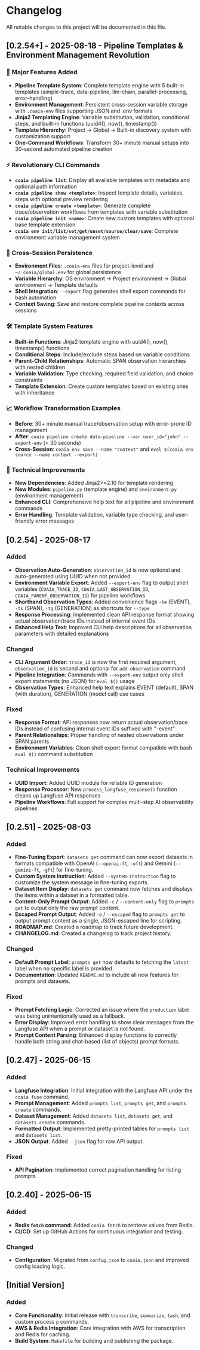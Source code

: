 # Changelog

All notable changes to this project will be documented in this file.

## [0.2.54+] - 2025-08-18 - Pipeline Templates & Environment Management Revolution

### 🚀 Major Features Added
- **Pipeline Template System**: Complete template engine with 5 built-in templates (simple-trace, data-pipeline, llm-chain, parallel-processing, error-handling)
- **Environment Management**: Persistent cross-session variable storage with `.coaia-env` files supporting JSON and .env formats
- **Jinja2 Templating Engine**: Variable substitution, validation, conditional steps, and built-in functions (uuid4(), now(), timestamp())
- **Template Hierarchy**: Project → Global → Built-in discovery system with customization support
- **One-Command Workflows**: Transform 30+ minute manual setups into 30-second automated pipeline creation

### ⚡ Revolutionary CLI Commands
- **`coaia pipeline list`**: Display all available templates with metadata and optional path information
- **`coaia pipeline show <template>`**: Inspect template details, variables, steps with optional preview rendering
- **`coaia pipeline create <template>`**: Generate complete trace/observation workflows from templates with variable substitution
- **`coaia pipeline init <name>`**: Create new custom templates with optional base template extension
- **`coaia env init/list/set/get/unset/source/clear/save`**: Complete environment variable management system

### 🔄 Cross-Session Persistence
- **Environment Files**: `.coaia-env` files for project-level and `~/.coaia/global.env` for global persistence
- **Variable Hierarchy**: OS environment → Project environment → Global environment → Template defaults
- **Shell Integration**: `--export` flag generates shell export commands for bash automation
- **Context Saving**: Save and restore complete pipeline contexts across sessions

### 🛠 Template System Features
- **Built-in Functions**: Jinja2 template engine with uuid4(), now(), timestamp() functions
- **Conditional Steps**: Include/exclude steps based on variable conditions  
- **Parent-Child Relationships**: Automatic SPAN observation hierarchies with nested children
- **Variable Validation**: Type checking, required field validation, and choice constraints
- **Template Extension**: Create custom templates based on existing ones with inheritance

### 📈 Workflow Transformation Examples
- **Before**: 30+ minute manual trace/observation setup with error-prone ID management
- **After**: `coaia pipeline create data-pipeline --var user_id="john" --export-env` (< 30 seconds)
- **Cross-Session**: `coaia env save --name "context"` and `eval $(coaia env source --name context --export)`

### 🔧 Technical Improvements
- **New Dependencies**: Added Jinja2>=2.10 for template rendering
- **New Modules**: `pipeline.py` (template engine) and `environment.py` (environment management)
- **Enhanced CLI**: Comprehensive help text for all pipeline and environment commands
- **Error Handling**: Template validation, variable type checking, and user-friendly error messages

## [0.2.54] - 2025-08-17

### Added
- **Observation Auto-Generation**: `observation_id` is now optional and auto-generated using UUID when not provided
- **Environment Variable Export**: Added `--export-env` flag to output shell variables (`COAIA_TRACE_ID`, `COAIA_LAST_OBSERVATION_ID`, `COAIA_PARENT_OBSERVATION_ID`) for pipeline workflows
- **Shorthand Observation Types**: Added convenience flags `-te` (EVENT), `-ts` (SPAN), `-tg` (GENERATION) as shortcuts for `--type`
- **Response Processing**: Implemented clean API response format showing actual observation/trace IDs instead of internal event IDs
- **Enhanced Help Text**: Improved CLI help descriptions for all observation parameters with detailed explanations

### Changed  
- **CLI Argument Order**: `trace_id` is now the first required argument, `observation_id` is second and optional for `add-observation` command
- **Pipeline Integration**: Commands with `--export-env` output only shell export statements (no JSON) for `eval $()` usage
- **Observation Types**: Enhanced help text explains EVENT (default), SPAN (with duration), GENERATION (model call) use cases

### Fixed
- **Response Format**: API responses now return actual observation/trace IDs instead of confusing internal event IDs suffixed with "-event"
- **Parent Relationships**: Proper handling of nested observations under SPAN parents
- **Environment Variables**: Clean shell export format compatible with bash `eval $()` command substitution

### Technical Improvements
- **UUID Import**: Added UUID module for reliable ID generation
- **Response Processor**: New `process_langfuse_response()` function cleans up Langfuse API responses
- **Pipeline Workflows**: Full support for complex multi-step AI observability pipelines

## [0.2.51] - 2025-08-03

### Added
- **Fine-Tuning Export**: `datasets get` command can now export datasets in formats compatible with OpenAI (`--openai-ft`, `-oft`) and Gemini (`--gemini-ft`, `-gft`) for fine-tuning.
- **Custom System Instruction**: Added `--system-instruction` flag to customize the system message in fine-tuning exports.
- **Dataset Item Display**: `datasets get` command now fetches and displays the items within a dataset in a formatted table.
- **Content-Only Prompt Output**: Added `-c` / `--content-only` flag to `prompts get` to output only the raw prompt content.
- **Escaped Prompt Output**: Added `-e` / `--escaped` flag to `prompts get` to output prompt content as a single, JSON-escaped line for scripting.
- **ROADMAP.md**: Created a roadmap to track future development.
- **CHANGELOG.md**: Created a changelog to track project history.

### Changed
- **Default Prompt Label**: `prompts get` now defaults to fetching the `latest` label when no specific label is provided.
- **Documentation**: Updated `README.md` to include all new features for prompts and datasets.

### Fixed
- **Prompt Fetching Logic**: Corrected an issue where the `production` label was being unintentionally used as a fallback.
- **Error Display**: Improved error handling to show clear messages from the Langfuse API when a prompt or dataset is not found.
- **Prompt Content Parsing**: Enhanced display functions to correctly handle both string and chat-based (list of objects) prompt formats.

## [0.2.47] - 2025-06-15

### Added
- **Langfuse Integration**: Initial integration with the Langfuse API under the `coaia fuse` command.
- **Prompt Management**: Added `prompts list`, `prompts get`, and `prompts create` commands.
- **Dataset Management**: Added `datasets list`, `datasets get`, and `datasets create` commands.
- **Formatted Output**: Implemented pretty-printed tables for `prompts list` and `datasets list`.
- **JSON Output**: Added `--json` flag for raw API output.

### Fixed
- **API Pagination**: Implemented correct pagination handling for listing prompts.

## [0.2.40] - 2025-06-15

### Added
- **Redis `fetch` command**: Added `coaia fetch` to retrieve values from Redis.
- **CI/CD**: Set up GitHub Actions for continuous integration and testing.

### Changed
- **Configuration**: Migrated from `config.json` to `coaia.json` and improved config loading logic.

## [Initial Version]

### Added
- **Core Functionality**: Initial release with `transcribe`, `summarize`, `tash`, and custom process `p` commands.
- **AWS & Redis Integration**: Core integration with AWS for transcription and Redis for caching.
- **Build System**: `Makefile` for building and publishing the package.
